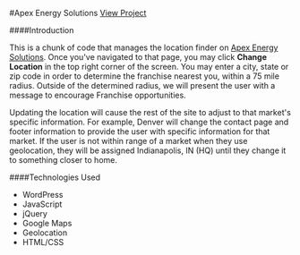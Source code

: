 #Apex Energy Solutions
[View Project](http://www.apexenergygroup.com)

####Introduction

This is a chunk of code that manages the location finder on [Apex Energy Solutions](http://www.apexenergygroup.com). Once you've navigated to that page, you may click **Change Location** in the top right corner of the screen. You may enter a city, state or zip code in order to determine the franchise nearest you, within a 75 mile radius. Outside of the determined radius, we will present the user with a message to encourage Franchise opportunities.

Updating the location will cause the rest of the site to adjust to that market's specific information. For example, Denver will change the contact page and footer information to provide the user with specific information for that market. If the user is not within range of a market when they use geolocation, they will be assigned Indianapolis, IN (HQ) until they change it to something closer to home.

####Technologies Used
+ WordPress
+ JavaScript
+ jQuery
+ Google Maps
+ Geolocation
+ HTML/CSS